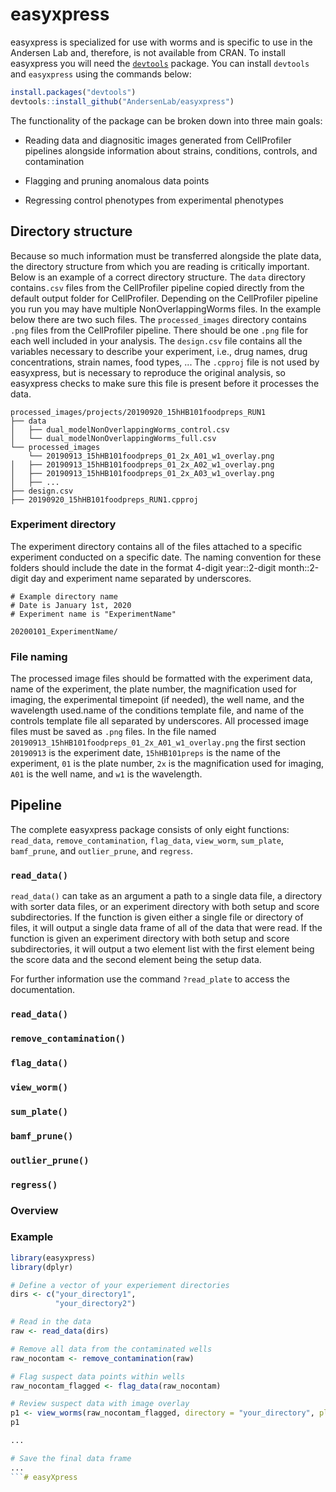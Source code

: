 # easyxpress

easyxpress is specialized for use with worms and is specific to use in the Andersen Lab and, therefore, is not available from CRAN. To install easyxpress you will need the [`devtools`](https://github.com/hadley/devtools) package. You can install `devtools` and `easyxpress` using the commands below:

```r
install.packages("devtools")
devtools::install_github("AndersenLab/easyxpress")
```

The functionality of the package can be broken down into three main goals:

+ Reading data and diagnositic images generated from CellProfiler pipelines alongside information about strains, conditions, controls, and contamination

+ Flagging and pruning anomalous data points

+ Regressing control phenotypes from experimental phenotypes

## Directory structure

Because so much information must be transferred alongside the plate data, the directory structure from which you are reading is critically important. Below is an example of a correct directory structure. The `data` directory contains`.csv` files from the CellProfiler pipeline copied directly from the default output folder for CellProfiler. Depending on the CellProfiler pipeline you run you may have multiple NonOverlappingWorms files. In the example below there are two such files. The `processed_images` directory contains `.png` files from the CellProfiler pipeline. There should be one `.png` file for each well included in your analysis. The `design.csv` file contains all the variables necessary to describe your experiment, i.e., drug names, drug concentrations, strain names, food types, ... The `.cpproj` file is not used by easyxpress, but is necessary to reproduce the original analysis, so easyxpress checks to make sure this file is present before it processes the data.

```
processed_images/projects/20190920_15hHB101foodpreps_RUN1
├── data
│   ├── dual_modelNonOverlappingWorms_control.csv
│   └── dual_modelNonOverlappingWorms_full.csv
└── processed_images
    └── 20190913_15hHB101foodpreps_01_2x_A01_w1_overlay.png
│   ├── 20190913_15hHB101foodpreps_01_2x_A02_w1_overlay.png
│   ├── 20190913_15hHB101foodpreps_01_2x_A03_w1_overlay.png
│   ├── ...    
├── design.csv
├── 20190920_15hHB101foodpreps_RUN1.cpproj
```

### Experiment directory

The experiment directory contains all of the files attached to a specific experiment conducted on a specific date. The naming convention for these folders should include the date in the format 4-digit year::2-digit month::2-digit day and experiment name separated by underscores. 

```
# Example directory name
# Date is January 1st, 2020
# Experiment name is "ExperimentName"

20200101_ExperimentName/
```

### File naming

The processed image files should be formatted with the experiment data, name of the experiment, the plate number, the magnification used for imaging, the experimental timepoint (if needed), the well name, and the wavelength used.name of the conditions template file, and name of the controls template file all separated by underscores. All processed image files must be saved as `.png` files. In the file named `20190913_15hHB101foodpreps_01_2x_A01_w1_overlay.png` the first section `20190913` is the experiment date, `15hHB101preps` is the name of the experiment, `01` is the plate number, `2x` is the magnification used for imaging, `A01` is the well name, and `w1` is the wavelength.

## Pipeline

The complete easyxpress package consists of only eight functions: `read_data`, `remove_contamination`, `flag_data`, `view_worm`, `sum_plate`, `bamf_prune`, and `outlier_prune`, and `regress`.

### `read_data()`

`read_data()` can take as an argument a path to a single data file, a directory with sorter data files, or an experiment directory with both setup and score subdirectories. If the function is given either a single file or directory of files, it will output a single data frame of all of the data that were read. If the function is given an experiment directory with both setup and score subdirectories, it will output a two element list with the first element being the score data and the second element being the setup data.

For further information use the command `?read_plate` to access the documentation.

### `read_data()`

### `remove_contamination()`

### `flag_data()`

### `view_worm()`

### `sum_plate()`

### `bamf_prune()`

### `outlier_prune()`

### `regress()`

### Overview



### Example

```r
library(easyxpress)
library(dplyr)

# Define a vector of your experiement directories
dirs <- c("your_directory1",
          "your_directory2")

# Read in the data
raw <- read_data(dirs)

# Remove all data from the contaminated wells
raw_nocontam <- remove_contamination(raw)

# Flag suspect data points within wells
raw_nocontam_flagged <- flag_data(raw_nocontam)

# Review suspect data with image overlay
p1 <- view_worms(raw_nocontam_flagged, directory = "your_directory", plate = "your_plate", well = "your_well")
p1

...

# Save the final data frame
...
```# easyXpress